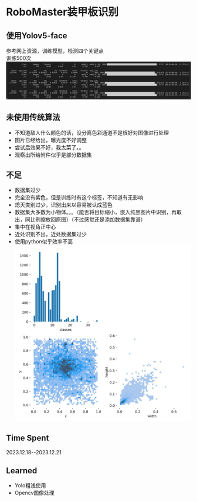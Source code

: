 # RoboMaster装甲板识别
## 使用Yolov5-face
参考网上资源，训练模型，检测四个关键点    
训练500次![training.png](training.png)
## 未使用传统算法
- 不知道敌人什么颜色的话，没分离色彩通道不是很好对图像进行处理
- 图片已经给出，曝光度不好调整
- 尝试后效果不好，我太菜了。。
- 观察出所给附件似乎是部分数据集
## 不足
- 数据集过少   
- 完全没有紫色，但是训练时有这个标签，不知道有无影响
- 熄灭类别过少，识别出来以容易被认成蓝色
- 数据集大多数为小物体。。。（能否将目标缩小，嵌入纯黑图片中识别，再取出，同比例缩放回原图）（不过感觉还是添加数据集靠谱）
- 集中在视角正中心
- 近处识别不出，近处数据集过少
- 使用python似乎效率不高
![labels.jpg](labels.jpg)    
## Time Spent
2023.12.18--2023.12.21
## Learned
- Yolo粗浅使用  
- Opencv图像处理



